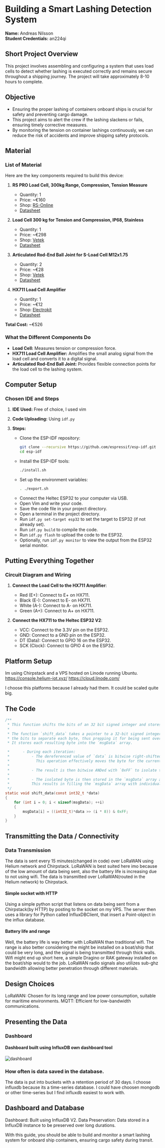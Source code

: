 # Building a Smart Lashing Detection System

**Name:** Andreas Nilsson  
**Student Credentials:** an224qi

## Short Project Overview
This project involves assembling and configuring a system that uses load cells to detect whether lashing is executed correctly and remains secure throughout a shipping journey. The project will take approximately 8-10 hours to complete.

## Objective
* Ensuring the proper lashing of containers onboard ships is crucial for safety and preventing cargo damage.
* This project aims to alert the crew if the lashing slackens or fails, ensuring timely corrective measures.
* By monitoring the tension on container lashings continuously, we can reduce the risk of accidents and improve shipping safety protocols.

## Material

### List of Material
Here are the key components required to build this device:

1. **RS PRO Load Cell, 300kg Range, Compression, Tension Measure**
    - Quantity: 1
    - Price: ~€160
    - Shop: [RS-Online](https://se.rs-online.com/web/p/strain-gauges/2042768)
    - [Datasheet](https://docs.rs-online.com/b2dd/A700000007176393.pdf)

2. **Load Cell 300 kg for Tension and Compression, IP68, Stainless**
    - Quantity: 1
    - Price: ~€298
    - Shop: [Vetek](https://www.vetek.com/en/article/load-cell-300-kg-for-tension-and-compression-ip68-stainless)
    - [Datasheet](https://www.vetek.com/en/dynamics/WebFiles/document/71853b56-87c4-411f-a51d-bdafb98a6e72/Datasheet_101BS_V2.pdf)

3. **Articulated Rod-End Ball Joint for S-Load Cell M12x1.75**
    - Quantity: 2
    - Price: ~€28
    - Shop: [Vetek](https://www.vetek.com/en/article/articulated-rod-end-ball-joint-for-s-load-cell-m12x1-75)
    - [Datasheet](https://www.vetek.com/en/dynamics/WebFiles/document/27fe49d1-d544-4471-baf0-c7c44f18191e/Datasheet_RBJ_V1.pdf)

4. **HX711 Load Cell Amplifier**
    - Quantity: 1
    - Price: ~€12
    - Shop: [Electrokit](https://www.electrokit.com/forstarkare-for-lastceller-hx711)
    - [Datasheet](https://www.electrokit.com/upload/product/41016/41016232/hx711_english.pdf)

**Total Cost:** ~€526

### What the Different Components Do
- **Load Cell:** Measures tension or compression force.
- **HX711 Load Cell Amplifier:** Amplifies the small analog signal from the load cell and converts it to a digital signal.
- **Articulated Rod-End Ball Joint:** Provides flexible connection points for the load cell to the lashing system.

## Computer Setup

### Chosen IDE and Steps

1. **IDE Used:** Free of choice, I used vim
2. **Code Uploading:** Using `idf.py`
3. **Steps:**

    - Clone the ESP-IDF repository:
        ```bash
        git clone --recursive https://github.com/espressif/esp-idf.git
        cd esp-idf
        ```
    - Install the ESP-IDF tools:
        ```bash
        ./install.sh
        ```
    - Set up the environment variables:
        ```bash
        . ./export.sh
        ```
    - Connect the Heltec ESP32 to your computer via USB.
    - Open Vim and write your code.
    - Save the code file in your project directory.
    - Open a terminal in the project directory.
    - Run `idf.py set-target esp32` to set the target to ESP32 (if not already set).
    - Run `idf.py build` to compile the code.
    - Run `idf.py flash` to upload the code to the ESP32.
    - Optionally, run `idf.py monitor` to view the output from the ESP32 serial monitor.


## Putting Everything Together

### Circuit Diagram and Wiring
1. **Connect the Load Cell to the HX711 Amplifier**:
    - Red (E+): Connect to E+ on HX711.
    - Black (E-): Connect to E- on HX711.
    - White (A-): Connect to A- on HX711.
    - Green (A+): Connect to A+ on HX711.

2. **Connect the HX711 to the Heltec ESP32 V2**:
    - VCC: Connect to the 3.3V pin on the ESP32.
    - GND: Connect to a GND pin on the ESP32.
    - DT (Data): Connect to GPIO 16 on the ESP32.
    - SCK (Clock): Connect to GPIO 4 on the ESP32.

## Platform Setup
Im using Chirpstack and a VPS hosted on Linode running Ubuntu.
https://console.helium-iot.xyz/
https://cloud.linode.com/

I choose this platforms because I already had them. It could be scaled quite big.

## The Code

```c
/** 
 * This function shifts the bits of an 32 bit signed integer and stores each byte into an array. Prepping it for being sent over LoRaWAN.
 *
 * The function `shift_data` takes a pointer to a 32-bit signed integer (`int32_t`) and shifts
 * the bits to separate each byte, thus prepping it for being sent over LoRaWAN.
 * It stores each resulting byte into the `msgData` array.

 *      - During each iteration:
 *          - The dereferenced value of `data` is bitwise right-shifted by `(i * 8)` bits. 
 *            This operation effectively moves the byte for the current loop iteration to the rightmost position.
 *
 *          - The result is then bitwise ANDed with `0xFF` to isolate the least significant byte.
 *
 *          - The isolated byte is then stored in the `msgData` array at index `i`.
 *          This results in filling the `msgData` array with individual bytes from the input integer.
 */
static void shift_data(const int32_t *data)
{
    for (int i = 0; i < sizeof(msgData); ++i)
    {
        msgData[i] = ((int32_t)*data >> (i * 8)) & 0xFF;
    }
}


```


## Transmitting the Data / Connectivity
### Data Transmission

The data is sent every 15 minutes(changed in code) over LoRaWAN using Helium network and Chirpstack. LoRaWAN is best suited here imo because of the low amount of data being sent, also the battery life is increasing due to not using wifi. The data is transmitted over LoRaWAN(routed in the Helium network) to Chirpstack. 

#### Simple socket with HTTP
Using a simple python script that listens on data being sent from a Chirpstack(by HTTP) by posting to the socket on my VPS. The server then uses a library for Python called InfluxDBClient, that insert a Point-object in the influx database.

#### Battery life and range
Well, the battery life is way better with LoRaWAN than traditional wifi. The range is also better considering the might be installed on a boat/ship that could be very long, and the signal is being transmitted through thick walls. Wifi might end up short here, a simple Dragino or RAK gateway installed on the boat/ship would to the job. LoRaWAN radio signals also utilizes sub-ghz bandwidth allowing better penetration through different materials.

## Design Choices
LoRaWAN: Chosen for its long range and low power consumption, suitable for maritime environments.
MQTT: Efficient for low-bandwidth communications.

## Presenting the Data
### Dashboard
#### Dashboard built using InfluxDB own dashboard tool
![dashboard](doc/1.png)

### How often is data saved in the database.
The data is put into buckets with a retention period of 30 days.
I choose influxdb because its a time-series database. I could have choosen mongodb or other time-series but I find influxdb easiest to work with.

## Dashboard and Database
Dashboard: Built using InfluxDB V2.
Data Preservation: Data stored in a InfluxDB instance to be preserved over long durations.


With this guide, you should be able to build and monitor a smart lashing system for onboard ship containers, ensuring cargo safety during transit.

